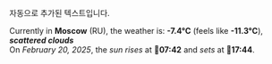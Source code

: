 
자동으로 추가된 텍스트입니다.

<!--START_SECTION:weather:moscow-->
Currently in **Moscow** (RU), the weather is: **-7.4°C** (feels like **-11.3°C**), ***scattered clouds***<br/>
On *February 20, 2025*, the *sun rises* at 🌅**07:42** and *sets* at 🌇**17:44**.
<!--END_SECTION:weather-->

